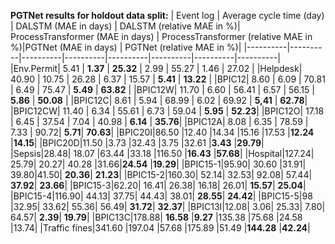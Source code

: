 **PGTNet results for holdout data split:**
| Event log | Average cycle time (day) | DALSTM (MAE in days) | DALSTM (relative MAE in %)| ProcessTransformer (MAE in days) | ProcessTransformer (relative MAE in %)|PGTNet (MAE in days) | PGTNet (relative MAE in %)|
|----------|----------|----------|----------|----------|----------|----------|----------|
|Env.Permit| 5.41 | **1.37** | **25.32** | 2.99 | 55.27 | 1.46 | 27.02 |
|Helpdesk| 40.90 | 10.75 | 26.28 | 6.37 | 15.57 | **5.41** | **13.22** |
|BPIC12| 8.60 | 6.09 | 70.81 | 6.49 | 75.47 | **5.49** | **63.82** |
|BPIC12W| 11.70 | 6.60 | 56.41 | 6.57 | 56.15 | **5.86** | **50.08** |
|BPIC12C| 8.61 | 5.94 | 68.99 | 6.02	| 69.92 |	**5,41**	| **62.78**|
|BPIC12CW| 11.40 | 6.34 | 55.61 | 6.73 |	59.04	| **5.95**	| **52.23**|
|BPIC12O| 17.18 | 6.45	| 37.54	| 7.04 |	40.98	| **6.14**	| **35.76**|
|BPIC12A| 8.08 | 6.35 |	78.59 |	7.33 |	90.72|	**5.71**|	**70.63**|
|BPIC20I|86.50	|12.40	|14.34	|15.16	|17.53	|**12.24**	|**14.15**|
|BPIC20D|11.50	|3.73	|32.43	|3.75	|32.61	|**3.43**	|**29.79**|
|Sepsis|28.48|	18.07	|63.44	|33.18	|116.50	|**16.43**	|**57.68**|
|Hospital|127.24|	25.79|	20.27|	40.28	|31.66|**24.54**	|**19.29**|
|BPIC15-1|95.90|	30.60	|31.91|	39.80|41.50|	**20.36**|	**21.23**|
|BPIC15-2|160.30|	52.14|	32.53|	92.08|	57.44|	**37.92**|	**23.66**|
|BPIC15-3|62.20|	16.41|	26.38|	16.18|	26.01|	**15.57**|	**25.04**|
|BPIC15-4|116.90|	44.13|	37.75|	44.43|	38.01|	**28.55**|	**24.42**|
|BPIC15-5|98	|32.95|	33.62|	55.36|	56.49|	**31.72**|	**32.37**|
|BPIC13I|12.08|	3.06|	25.33|	7.80|	64.57|	**2.39**|	**19.79**|
|BPIC13C|178.88|	**16.58**	|**9.27**	|135.38	|75.68	|24.58	|13.74|
|Traffic fines|341.60	|197.04	|57.68	|175.89	|51.49	|**144.28**	|**42.24**|
<!-- This is not remaining of the table. -->

